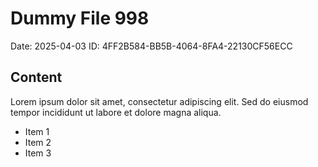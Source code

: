 # Dummy File 998

Date: 2025-04-03
ID: 4FF2B584-BB5B-4064-8FA4-22130CF56ECC

## Content

Lorem ipsum dolor sit amet, consectetur adipiscing elit.
Sed do eiusmod tempor incididunt ut labore et dolore magna aliqua.

* Item 1
* Item 2
* Item 3

